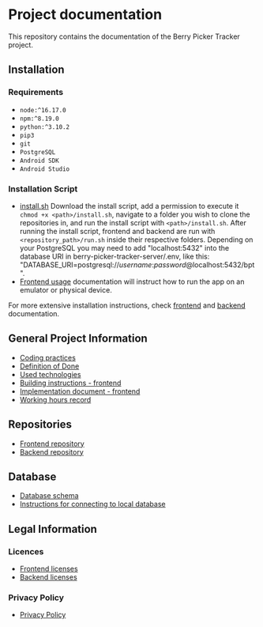 # Project documentation

This repository contains the documentation of the Berry Picker Tracker project.

## Installation

### Requirements

- `node:^16.17.0`
- `npm:^8.19.0`
- `python:^3.10.2`
- `pip3`
- `git`
- `PostgreSQL`
- `Android SDK`
- `Android Studio`

### Installation Script

- [install.sh](https://github.com/marjanpoimijat/berry-picker-tracker-docs/blob/main/install.sh)
Download the install script, add a permission to execute it `chmod +x <path>/install.sh`, navigate to a folder you wish to clone the repositories in, and run the install script with `<path>/install.sh`. After running the install script, frontend and backend are run with `<repository_path>/run.sh` inside their respective folders. Depending on your PostgreSQL you may need to add "localhost:5432" into the database URI in berry-picker-tracker-server/.env, like this: "DATABASE_URI=postgresql://*username*:*password*@localhost:5432/bpt".
- [Frontend usage](https://github.com/marjanpoimijat/berry-picker-tracker#usage) documentation will instruct how to run the app on an emulator or physical device.

For more extensive installation instructions, check [frontend](https://github.com/marjanpoimijat/berry-picker-tracker) and [backend](https://github.com/marjanpoimijat/berry-picker-tracker-server) documentation.

## General Project Information

- [Coding practices](coding_practices.md)
- [Definition of Done](definition_of_done.md)
- [Used technologies](technologies.md)
- [Building instructions - frontend](frontend_building_instructions.md)
- [Implementation document - frontend](implementation_document.md)
- [Working hours record](https://helsinkifi-my.sharepoint.com/:x:/g/personal/kajy_ad_helsinki_fi/EVqaF5z1-9pBt4fEqOvs6E0B5plAijWjgKxFrGQQqV2kSg?e=Iay2EU)

## Repositories

- [Frontend repository](https://github.com/marjanpoimijat/berry-picker-tracker)
- [Backend repository](https://github.com/marjanpoimijat/berry-picker-tracker-server)

## Database

- [Database schema](images/bpt_schema.png)
- [Instructions for connecting to local database](db_locally_instructions.md)

## Legal Information

### Licences

- [Frontend licenses](https://github.com/marjanpoimijat/berry-picker-tracker/tree/main/licenses)
- [Backend licenses](https://github.com/marjanpoimijat/berry-picker-tracker-server/tree/main/licenses)

### Privacy Policy

- [Privacy Policy](privacy_policies.md)
